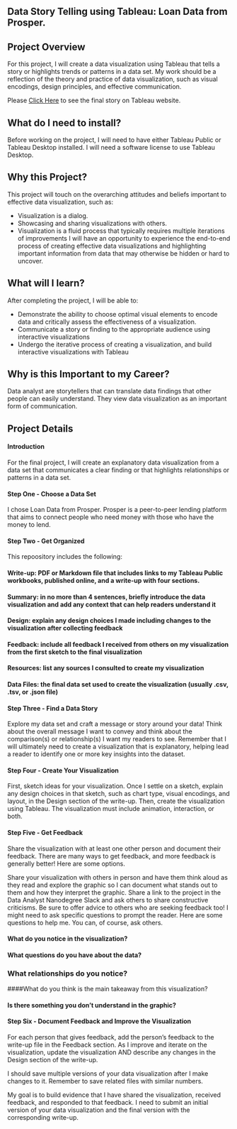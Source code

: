 ## Data Story Telling using Tableau: Loan Data from Prosper.

## Project Overview
For this project, I will create a data visualization using Tableau that tells a story or highlights trends or patterns in a data set. My work should be a reflection of the theory and practice of data visualization, such as visual encodings, design principles, and effective communication.

Please [Click Here](https://public.tableau.com/profile/mohammed.essam#!/vizhome/Final_ProsperLoanPlatformStory/Story1)  to see the final story on Tableau website.

## What do I need to install?
Before working on the project, I will need to have either Tableau Public or Tableau Desktop installed. I will need a software license to use Tableau Desktop.

## Why this Project?
This project will touch on the overarching attitudes and beliefs important to effective data visualization, such as:

- Visualization is a dialog.
- Showcasing and sharing visualizations with others.
- Visualization is a fluid process that typically requires multiple iterations of improvements
I will have an opportunity to experience the end-to-end process of creating effective data visualizations and highlighting important information from data that may otherwise be hidden or hard to uncover.

## What will I learn?
After completing the project, I will be able to:

- Demonstrate the ability to choose optimal visual elements to encode data and critically assess the effectiveness of a visualization. 
- Communicate a story or finding to the appropriate audience using interactive visualizations
- Undergo the iterative process of creating a visualization, and build interactive visualizations with Tableau

## Why is this Important to my Career?
Data analyst are storytellers that can translate data findings that other people can easily understand. They view data visualization as an important form of communication.

## Project Details

 #### Introduction
For the final project, I will create an explanatory data visualization from a data set that communicates a clear finding or that highlights relationships or patterns in a data set.

 #### Step One - Choose a Data Set
I chose Loan Data from Prosper. Prosper is a peer-to-peer lending platform that aims to connect people who need money with those who have the money to lend.

 #### Step Two - Get Organized
This repoository includes the following:

 #### Write-up: PDF or Markdown file that includes links to my Tableau Public workbooks, published online, and a write-up with four sections.
 #### Summary: in no more than 4 sentences, briefly introduce the data visualization and add any context that can help readers understand it
 #### Design: explain any design choices I made including changes to the visualization after collecting feedback
 #### Feedback: include all feedback I received from others on my visualization from the first sketch to the final visualization
 #### Resources: list any sources I consulted to create my visualization
 #### Data Files: the final data set used to create the visualization (usually .csv, .tsv, or .json file)

 #### Step Three - Find a Data Story
Explore my data set and craft a message or story around your data! Think about the overall message I want to convey and think about the comparison(s) or relationship(s) I want my readers to see. Remember that I will ultimately need to create a visualization that is explanatory, helping lead a reader to identify one or more key insights into the dataset.

 #### Step Four - Create Your Visualization
First, sketch ideas for your visualization. Once I settle on a sketch, explain any design choices in that sketch, such as chart type, visual encodings, and layout, in the Design section of the write-up. Then, create the visualization using Tableau. The visualization must include animation, interaction, or both.

 #### Step Five - Get Feedback
Share the visualization with at least one other person and document their feedback. There are many ways to get feedback, and more feedback is generally better! Here are some options.

Share your visualization with others in person and have them think aloud as they read and explore the graphic so I can document what stands out to them and how they interpret the graphic.
Share a link to the project in the Data Analyst Nanodegree Slack and ask others to share constructive criticisms. Be sure to offer advice to others who are seeking feedback too!
I might need to ask specific questions to prompt the reader. Here are some questions to help me. You can, of course, ask others.

#### What do you notice in the visualization?
#### What questions do you have about the data?
### What relationships do you notice?
####What do you think is the main takeaway from this visualization?
#### Is there something you don’t understand in the graphic?

 #### Step Six - Document Feedback and Improve the Visualization
For each person that gives feedback, add the person’s feedback to the write-up file in the Feedback section. As I improve and iterate on the visualization, update the visualization AND describe any changes in the Design section of the write-up.

I should save multiple versions of your data visualization after I make changes to it. Remember to save related files with similar numbers.

My goal is to build evidence that I have shared the visualization, received feedback, and responded to that feedback. I need to submit an initial version of your data visualization and the final version with the corresponding write-up.
